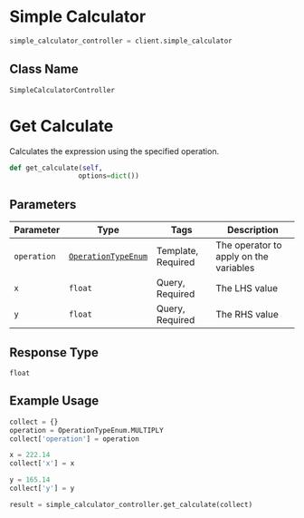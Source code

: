 # Simple Calculator

```python
simple_calculator_controller = client.simple_calculator
```

## Class Name

`SimpleCalculatorController`


# Get Calculate

Calculates the expression using the specified operation.

```python
def get_calculate(self,
                 options=dict())
```

## Parameters

| Parameter | Type | Tags | Description |
|  --- | --- | --- | --- |
| `operation` | [`OperationTypeEnum`](/doc/models/operation-type-enum.md) | Template, Required | The operator to apply on the variables |
| `x` | `float` | Query, Required | The LHS value |
| `y` | `float` | Query, Required | The RHS value |

## Response Type

`float`

## Example Usage

```python
collect = {}
operation = OperationTypeEnum.MULTIPLY
collect['operation'] = operation

x = 222.14
collect['x'] = x

y = 165.14
collect['y'] = y

result = simple_calculator_controller.get_calculate(collect)
```

